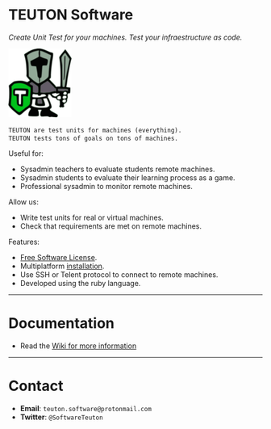
# TEUTON Software

_Create Unit Test for your machines.
Test your infraestructure as code._

![logo](./docs/logo.png)

```
TEUTON are test units for machines (everything).
TEUTON tests tons of goals on tons of machines.
```

Useful for:
* Sysadmin teachers to evaluate students remote machines.
* Sysadmin students to evaluate their learning process as a game.
* Professional sysadmin to monitor remote machines.

Allow us:
* Write test units for real or virtual machines.
* Check that requirements are met on remote machines.

Features:
* [Free Software License](https://github.com/teuton-software/teuton/master/LICENSE).
* Multiplatform [installation](https://github.com/teuton-software/teuton/wiki/Installation).
* Use SSH or Telent protocol to connect to remote machines.
* Developed using the ruby language.

---

# Documentation

* Read the [Wiki for more information](https://github.com/teuton-software/teuton/wiki)

---

# Contact

* **Email**: `teuton.software@protonmail.com`
* **Twitter**: `@SoftwareTeuton`
